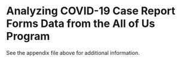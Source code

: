 # Analyzing COVID-19 Case Report Forms Data from the All of Us Program

See the appendix file above for additional information.
